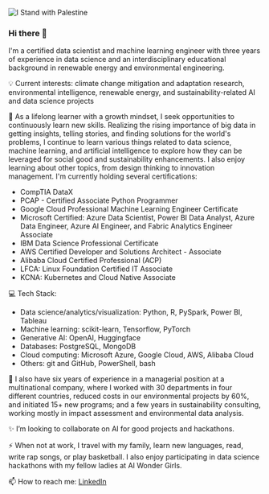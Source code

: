 ![I Stand with Palestine](https://img.shields.io/badge/I_Stand_with_Palestine-%F0%9F%87%B5%F0%9F%87%B8%20Tech_For_Palestine-D83838?labelColor=01B861&color=D83838&link=https%3A%2F%2Ftechforpalestine.org%2Flearn-more)

### Hi there 👋

<!--
**eparamasari/eparamasari** is a ✨ _special_ ✨ repository because its `README.md` (this file) appears on your GitHub profile.

Here are some ideas to get you started:
- 🔭 I’m currently working on ...
- 🌱 I’m currently learning ...
- 👯 I’m looking to collaborate on ...
- 🤔 I’m looking for help with ...
- 💬 Ask me about ...
- 📫 How to reach me: ...
- 😄 Pronouns: ...
- ⚡ Fun fact: ...
-->

I'm a certified data scientist and machine learning engineer with three years of experience in data science and an interdisciplinary educational background in renewable energy and environmental engineering.

💡 Current interests: climate change mitigation and adaptation research, environmental intelligence, renewable energy, and sustainability-related AI and data science projects

🌱 As a lifelong learner with a growth mindset, I seek opportunities to continuously learn new skills. Realizing the rising importance of big data in getting insights, telling stories, and finding solutions for the world's problems, I continue to learn various things related to data science, machine learning, and artificial intelligence to explore how they can be leveraged for social good and sustainability enhancements. I also enjoy learning about other topics, from design thinking to innovation management. 
I'm currently holding several certifications:
- CompTIA DataX
- PCAP - Certified Associate Python Programmer
- Google Cloud Professional Machine Learning Engineer Certificate
- Microsoft Certified: Azure Data Scientist, Power BI Data Analyst, Azure Data Engineer, Azure AI Engineer, and Fabric Analytics Engineer Associate
- IBM Data Science Professional Certificate
- AWS Certified Developer and Solutions Architect - Associate
- Alibaba Cloud Certified Professional (ACP)
- LFCA: Linux Foundation Certified IT Associate
- KCNA: Kubernetes and Cloud Native Associate

💻 Tech Stack:

- Data science/analytics/visualization: Python, R, PySpark, Power BI, Tableau
- Machine learning: scikit-learn, Tensorflow, PyTorch
- Generative AI: OpenAI, Huggingface
- Databases: PostgreSQL, MongoDB
- Cloud computing: Microsoft Azure, Google Cloud, AWS, Alibaba Cloud
- Others: git and GitHub, PowerShell, bash

🔭 I also have six years of experience in a managerial position at a multinational company, where I worked with 30 departments in four different countries, reduced costs in our environmental projects by 60%, and initiated 15+ new programs; and a few years in sustainability consulting, working mostly in impact assessment and environmental data analysis.

✨ I’m looking to collaborate on AI for good projects and hackathons.

⚡ When not at work, I travel with my family, learn new languages, read, write rap songs, or play basketball.
  I also enjoy participating in data science hackathons with my fellow ladies at AI Wonder Girls.

📫 How to reach me: [LinkedIn](https://www.linkedin.com/in/ernitia-paramasari/) 
